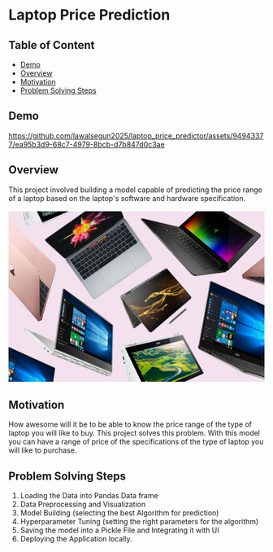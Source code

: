 # Laptop Price Prediction

## Table of Content

* [Demo](#Demo)
* [Overview](#overview)
* [Motivation](#motivattion)
* [Problem Solving Steps](#problem-solving-steps)

## Demo



https://github.com/lawalsegun2025/laptop_price_predictor/assets/94943377/ea95b3d9-68c7-4979-8bcb-d7b847d0c3ae



## Overview

This project involved building a model capable of predicting the price range of a laptop based on the laptop's software and hardware specification. <br/><br/>
<img src="img/laptops_images.jpg">

## Motivation
How awesome will it be to be able to know the price range of the type of laptop you will like to buy. This project solves this problem. With this model you can have a range of price of the specifications of the type of laptop you will like to purchase.

## Problem Solving Steps

1. Loading the Data into Pandas Data frame
2. Data Preprocessing and Visualization
3. Model Building (selecting the best Algorithm for prediction)
4. Hyperparameter Tuning (setting the right parameters for the algorithm)
5. Saving the model into a Pickle File and Integrating it with UI
6. Deploying the Application locally.
